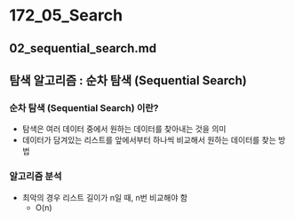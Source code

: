 # 172_05_Search
## 02_sequential_search.md

## 탐색 알고리즘 :  순차 탐색 (Sequential Search)

### 순차 탐색 (Sequential Search) 이란?
* 탐색은 여러 데이터 중에서 원하는 데이터를 찾아내는 것을 의미
* 데이터가 담겨있는 리스트를 앞에서부터 하나씩 비교해서 원하는 데이터를 찾는 방법


### 알고리즘 분석
* 최악의 경우 리스트 길이가 n일 때, n번 비교해야 함
  - O(n)
